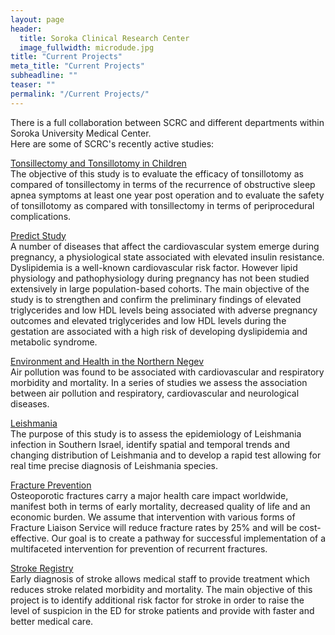 ```yaml
---
layout: page
header:
  title: Soroka Clinical Research Center
  image_fullwidth: microdude.jpg
title: "Current Projects"
meta_title: "Current Projects"
subheadline: ""
teaser: ""
permalink: "/Current Projects/"
---
```


There is a full collaboration between SCRC and different departments within Soroka University Medical Center.  
Here are some of SCRC's recently active studies:  

<u>Tonsillectomy and Tonsillotomy in Children</u>  
The objective of this study is to evaluate the efficacy of tonsillotomy as compared of tonsillectomy in terms of the recurrence of obstructive sleep apnea symptoms at least one year post operation and to evaluate the safety of tonsillotomy as compared with tonsillectomy in terms of periprocedural complications.  

<u>Predict Study</u>  
A number of diseases that affect the cardiovascular system emerge during pregnancy, a physiological state associated with elevated insulin resistance. Dyslipidemia is a well-known cardiovascular risk factor. However lipid physiology and pathophysiology during pregnancy has not been studied extensively in large population-based cohorts. The main objective of the study is to strengthen and confirm the preliminary findings of elevated triglycerides and low HDL levels being associated with adverse pregnancy outcomes and elevated triglycerides and low HDL levels during the gestation are associated with a high risk of developing dyslipidemia and metabolic syndrome.  

<u>Environment and Health in the Northern Negev</u>  
Air pollution was found to be associated with cardiovascular and respiratory morbidity and mortality. In a series of studies we assess the association between air pollution and respiratory, cardiovascular and neurological diseases.  

<u>Leishmania</u>  
The purpose of this study is to assess the epidemiology of Leishmania infection in Southern Israel, identify spatial and temporal trends and changing distribution of Leishmania and to develop a rapid test allowing for real time precise diagnosis of Leishmania species.  

<u>Fracture Prevention</u>  
Osteoporotic fractures carry a major health care impact worldwide, manifest both in terms of early mortality, decreased quality of life and an economic burden. We assume that intervention with various forms of Fracture Liaison Service will reduce fracture rates by 25% and will be cost-effective. Our goal is to create a pathway for successful implementation of a multifaceted intervention for prevention of recurrent fractures.  

<u>Stroke Registry</u>  
Early diagnosis of stroke allows medical staff to provide treatment which reduces stroke related morbidity and mortality. The main objective of this project is to identify additional risk factor for stroke in order to raise the level of suspicion in the ED for stroke patients and provide with faster and better medical care.
